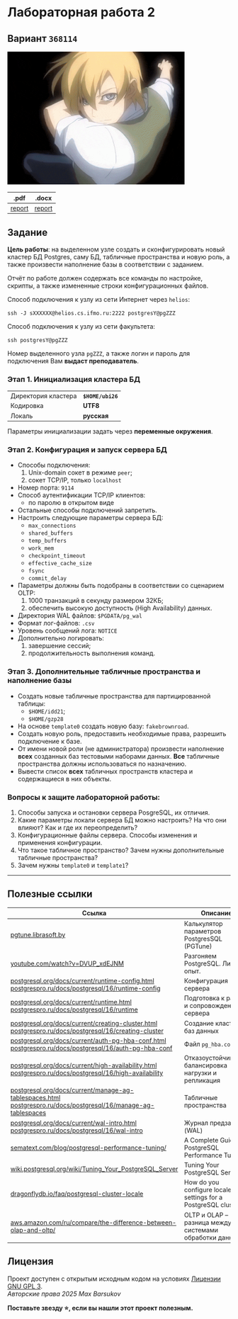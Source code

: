 # Лабораторная работа 2

## Вариант `368114`

<img alt="digimon" src="https://github.com/maxbarsukov/itmo/blob/master/.docs/digimon.gif" height="300">

|.pdf|.docx|
|-|-|
| [report](./docs/report.pdf) | [report](./docs/report.docx) |

## Задание

**Цель работы**: на выделенном узле создать и сконфигурировать новый кластер БД Postgres, саму БД, табличные пространства и новую роль, а также произвести наполнение базы в соответствии с заданием.

Отчёт по работе должен содержать все команды по настройке, скрипты, а также измененные строки конфигурационных файлов.

Способ подключения к узлу из сети Интернет через `helios`:

    ssh -J sXXXXXX@helios.cs.ifmo.ru:2222 postgresY@pgZZZ

Способ подключения к узлу из сети факультета:

    ssh postgresY@pgZZZ

Номер выделенного узла `pgZZZ`, а также логин и пароль для подключения Вам **выдаст преподаватель**.

### Этап 1. Инициализация кластера БД

<table>
<tr>
    <td>Директория кластера</td>
    <td><b><code>$HOME/ubi26</code></b></td>
</tr>
<tr>
    <td>Кодировка</td>
    <td><b>UTF8<b/></td>
</tr>
<tr>
    <td>Локаль</td>
    <td><b>русская</b></td>
</tr>
</table>

Параметры инициализации задать через **переменные окружения**.

### Этап 2. Конфигурация и запуск сервера БД

- Способы подключения:
    1. Unix-domain сокет в режиме `peer`;
    2. сокет TCP/IP, только `localhost`
- Номер порта: `9114`
- Способ аутентификации TCP/IP клиентов:
    - по паролю в открытом виде
- Остальные способы подключений запретить.
- Настроить следующие параметры сервера БД:
    - `max_connections`
    - `shared_buffers`
    - `temp_buffers`
    - `work_mem`
    - `checkpoint_timeout`
    - `effective_cache_size`
    - `fsync`
    - `commit_delay`
- Параметры должны быть подобраны в соответствии со сценарием OLTP:
    1. 1000 транзакций в секунду размером 32КБ;
    2. обеспечить высокую доступность (High Availability) данных.
- Директория WAL файлов: `$PGDATA/pg_wal`
- Формат лог-файлов: `.csv`
- Уровень сообщений лога: `NOTICE`
- Дополнительно логировать:
    1. завершение сессий;
    2. продолжительность выполнения команд.

### Этап 3. Дополнительные табличные пространства и наполнение базы

- Создать новые табличные пространства для партицированной таблицы:
    - `$HOME/idd21`;
    - `$HOME/gzp28`
- На основе `template0` создать новую базу: `fakebrownroad`.
- Создать новую роль, предоставить необходимые права, разрешить подключение к базе.
- От имени новой роли (не администратора) произвести наполнение **всех** созданных баз тестовыми наборами данных. **Все** табличные пространства должны использоваться по назначению.
- Вывести список **всех** табличных пространств кластера и содержащиеся в них объекты.

### Вопросы к защите лабораторной работы:

1. Способы запуска и остановки сервера PosgreSQL, их отличия.
2. Какие параметры локали сервера БД можно настроить? На что они влияют? Как и где их переопределить?
3. Конфигурационные файлы сервера. Способы изменения и применения конфигурации.
4. Что такое табличное пространство? Зачем нужны дополнительные табличные пространства?
5. Зачем нужны `template0` и `template1`?

---

## Полезные ссылки

| Ссылка | Описание |
| --- | --- |
| [pgtune.librasoft.by](https://pgtune.librasoft.by/) | Калькулятор параметров PostgresSQL (PGTune) |
| [youtube.com/watch?v=DVUP_xdEJNM](https://www.youtube.com/watch?v=DVUP_xdEJNM) | Разгоняем PostgreSQL. Личный опыт. |
| [postgresql.org/docs/current/runtime-config.html](https://www.postgresql.org/docs/current/runtime-config.html) <br> [postgrespro.ru/docs/postgresql/16/runtime-config](https://postgrespro.ru/docs/postgresql/16/runtime-config) | Конфигурация сервера |
| [postgresql.org/docs/current/runtime.html](https://www.postgresql.org/docs/current/runtime.html) <br> [postgrespro.ru/docs/postgresql/16/runtime](https://postgrespro.ru/docs/postgresql/16/runtime) | Подготовка к работе и сопровождение сервера |
| [postgresql.org/docs/current/creating-cluster.html](https://www.postgresql.org/docs/current/creating-cluster.html) <br> [postgrespro.ru/docs/postgresql/16/creating-cluster](https://postgrespro.ru/docs/postgresql/16/creating-cluster) | Создание кластера баз данных |
| [postgresql.org/docs/current/auth-pg-hba-conf.html](https://www.postgresql.org/docs/current/auth-pg-hba-conf.html) <br> [postgrespro.ru/docs/postgresql/16/auth-pg-hba-conf](https://postgrespro.ru/docs/postgresql/16/auth-pg-hba-conf) | Файл `pg_hba.conf` |
| [postgresql.org/docs/current/high-availability.html](https://www.postgresql.org/docs/current/high-availability.html) <br> [postgrespro.ru/docs/postgresql/16/high-availability](https://postgrespro.ru/docs/postgresql/16/high-availability) | Отказоустойчивость, балансировка нагрузки и репликация |
| [postgresql.org/docs/current/manage-ag-tablespaces.html](https://www.postgresql.org/docs/current/manage-ag-tablespaces.html) <br> [postgrespro.ru/docs/postgresql/16/manage-ag-tablespaces](https://postgrespro.ru/docs/postgresql/16/manage-ag-tablespaces) | Табличные пространства |
| [postgresql.org/docs/current/wal-intro.html](https://www.postgresql.org/docs/current/wal-intro.html) <br> [postgrespro.ru/docs/postgresql/16/wal-intro](https://postgrespro.ru/docs/postgresql/16/wal-intro) | Журнал предзаписи (WAL) |
| [sematext.com/blog/postgresql-performance-tuning/](https://sematext.com/blog/postgresql-performance-tuning/) | A Complete Guide to PostgreSQL Performance Tuning |
| [wiki.postgresql.org/wiki/Tuning_Your_PostgreSQL_Server](https://wiki.postgresql.org/wiki/Tuning_Your_PostgreSQL_Server) | Tuning Your PostgreSQL Server |
| [dragonflydb.io/faq/postgresql-cluster-locale](https://www.dragonflydb.io/faq/postgresql-cluster-locale) | How do you configure locale settings for a PostgreSQL cluster? |
| [aws.amazon.com/ru/compare/the-difference-between-olap-and-oltp/](https://aws.amazon.com/ru/compare/the-difference-between-olap-and-oltp/) | OLTP и OLAP – разница между системами обработки данных |

## Лицензия <a name="license"></a>

Проект доступен с открытым исходным кодом на условиях [Лицензии GNU GPL 3](https://opensource.org/license/gpl-3-0/). \
*Авторские права 2025 Max Barsukov*

**Поставьте звезду :star:, если вы нашли этот проект полезным.**
